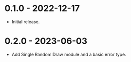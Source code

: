 # 0.1.0 - 2022-12-17

* Initial release.

# 0.2.0 - 2023-06-03

- Add Single Random Draw module and a basic error type.
